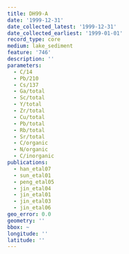 ```yaml
---
title: DH99-A
date: '1999-12-31'
date_collected_latest: '1999-12-31'
date_collected_earliest: '1999-01-01'
record_type: core
medium: lake_sediment
feature: '746'
description: ''
parameters:
  - C/14
  - Pb/210
  - Cs/137
  - Ga/total
  - Sc/total
  - Y/total
  - Zr/total
  - Cu/total
  - Pb/total
  - Rb/total
  - Sr/total
  - C/organic
  - N/organic
  - C/inorganic
publications:
  - han_etal07
  - sun_etal01
  - peng_etal05
  - jin_etal04
  - jin_etal01
  - jin_etal03
  - jin_etal06
geo_error: 0.0
geometry: ''
bbox: ~
longitude: ''
latitude: ''
---
```

